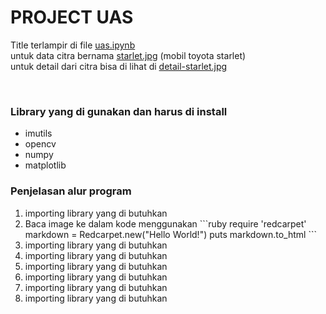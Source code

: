 # PROJECT UAS 
Title terlampir di file [uas.ipynb](https://github.com/bintangx1902/praktikum-PC/blob/main/UAS/uas.ipynb) <br>
untuk data citra bernama [starlet.jpg](https://github.com/bintangx1902/praktikum-PC/blob/main/UAS/starlet.jpg) (mobil toyota starlet) <br>
untuk detail dari citra bisa di lihat di [detail-starlet.jpg](https://github.com/bintangx1902/praktikum-PC/blob/main/UAS/detail-starlet.jpg)

<br>
<h3>Library yang di gunakan dan harus di install</h3>
<ul>
    <li>imutils</li>
    <li>opencv</li>
    <li>numpy</li>
    <li>matplotlib</li>
</ul>

<h3>Penjelasan alur program</h3>
<ol>
    <li>importing library yang di butuhkan</li>
    <li>Baca image ke dalam kode menggunakan 
```ruby
require 'redcarpet'
markdown = Redcarpet.new("Hello World!")
puts markdown.to_html
```
</li>
    <li>importing library yang di butuhkan</li>
    <li>importing library yang di butuhkan</li>
    <li>importing library yang di butuhkan</li>
    <li>importing library yang di butuhkan</li>
    <li>importing library yang di butuhkan</li>
    <li>importing library yang di butuhkan</li>
</ol>


